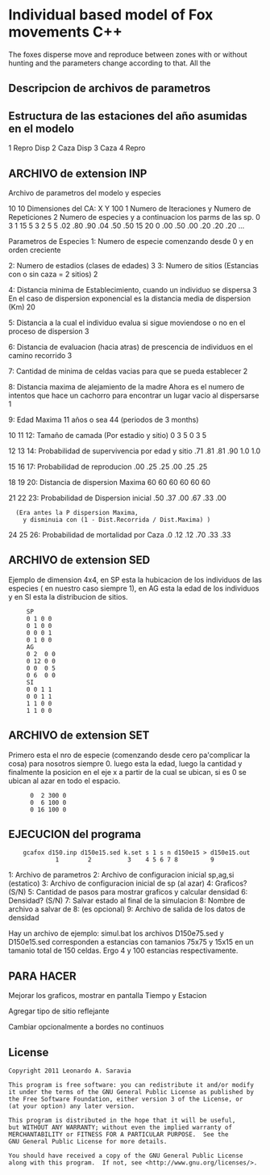# Individual based model of Fox movements C++

The foxes disperse move and reproduce between zones with or without hunting
and the parameters change according to that.
All the 

## Descripcion de archivos de parametros

## Estructura de las estaciones del año asumidas en el modelo
1	Repro	Disp
2	Caza	Disp
3	Caza
4	Repro

## ARCHIVO de extension INP

Archivo de parametros del modelo y especies

10 10			Dimensiones del CA: X Y
100 1			Numero de Iteraciones y Numero de Repeticiones
2			Numero de especies y a continuacion los parms de las sp.
0 3 1  15 5 3 2  5 5  .02 .80 .90 .04 .50 .50  15 20  0 .00 .50 .00 .20 .20 .20
...

Parametros de Especies
1: Numero de especie comenzando desde 0 y en orden creciente

2: Numero de estadios (clases de edades)
	3
3: Numero de sitios (Estancias con o sin caza = 2 sitios)
	2

4: Distancia minima de Establecimiento, cuando un individuo se dispersa
   	3
   En el caso de dispersion exponencial es la distancia media de dispersion (Km)
	20

5: Distancia a la cual el individuo evalua si sigue moviendose o no en el
   proceso de dispersion
   	3

6: Distancia de evaluacion (hacia atras) de prescencia de individuos 
   en el camino recorrido
   	3

7: Cantidad de minima de celdas vacias para que se pueda establecer
	2

8: Distancia maxima de alejamiento de la madre 
	Ahora es el numero de intentos que hace un cachorro para encontrar un lugar vacio
	al dispersarse
	1

9: Edad Maxima 
	11 años o sea 44 (periodos de 3 months)

10 11 12: Tamaño de camada (Por estadio y sitio)
		0 3 5 0 3 5 

12 13 14: Probabilidad de supervivencia por edad y sitio
		.71 .81 .81 .90 1.0 1.0

15 16 17: Probabilidad de reproducion
		.00 .25 .25 .00 .25 .25

18 19 20: Distancia de dispersion Maxima
		60 60 60 60 60 60

21 22 23: Probabilidad de Dispersion inicial 
		.50 .37 .00 .67 .33 .00

	  (Era antes la P dispersion Maxima, 
		y disminuia con (1 - Dist.Recorrida / Dist.Maxima) )

24 25 26: Probabilidad de mortalidad por Caza
		.0 .12 .12 .70 .33 .33

## ARCHIVO de extension SED
Ejemplo de dimension 4x4, en SP esta la hubicacion de los individuos de
las especies ( en nuestro caso siempre 1), en AG esta la edad de los
individuos y en SI esta la distribucion de sitios.

         SP
         0 1 0 0
         0 1 0 0 
         0 0 0 1
         0 1 0 0 
         AG
         0 2  0 0
         0 12 0 0 
         0 0  0 5
         0 6  0 0
         SI
         0 0 1 1
         0 0 1 1
         1 1 0 0
         1 1 0 0 


## ARCHIVO de extension SET

Primero esta el nro de especie (comenzando desde cero pa'complicar la
cosa) para nosotros siempre 0. luego esta la edad, luego la cantidad y 
finalmente la posicion en el eje x a partir de la cual se ubican, si
es 0 se ubican al azar en todo el espacio.

          0  2 300 0
          0  6 100 0
          0 16 100 0

## EJECUCION del programa

        gcafox d150.inp d150e15.sed k.set s 1 s n d150e15 > d150e15.out
                 1        2          3    4 5 6 7 8         9

1: Archivo de parametros
2: Archivo de configuracion inicial sp,ag,si (estatico)
3: Archivo de configuracion inicial de sp (al azar)
4: Graficos? (S/N)
5: Cantidad de pasos para mostrar graficos y calcular densidad
6: Densidad? (S/N)
7: Salvar estado al final de la simulacion
8: Nombre de archivo a salvar de 8: (es opcional)
9: Archivo de salida de los datos de densidad 

Hay un archivo de ejemplo: simul.bat
los archivos D150e75.sed y D150e15.sed corresponden a estancias
con tamanios 75x75 y 15x15 en un tamanio total de 150 celdas.
Ergo 4 y 100 estancias respectivamente. 

## PARA HACER

Mejorar los graficos, mostrar en pantalla Tiempo y Estacion

Agregar tipo de sitio reflejante

Cambiar opcionalmente a bordes no continuos 

## License


	Copyright 2011 Leonardo A. Saravia
 
    This program is free software: you can redistribute it and/or modify
    it under the terms of the GNU General Public License as published by
    the Free Software Foundation, either version 3 of the License, or
    (at your option) any later version.

    This program is distributed in the hope that it will be useful,
    but WITHOUT ANY WARRANTY; without even the implied warranty of
    MERCHANTABILITY or FITNESS FOR A PARTICULAR PURPOSE.  See the
    GNU General Public License for more details.

    You should have received a copy of the GNU General Public License
    along with this program.  If not, see <http://www.gnu.org/licenses/>.
 

